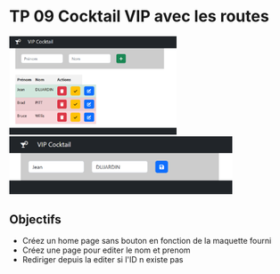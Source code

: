 # TP 09 Cocktail VIP avec les routes
<img src="../../img/tp/tp10-1.png" width="300"> 


<img src="../../img/tp/tp10-2.png" width="400"> 

## Objectifs

- Créez un home page sans bouton en fonction de la maquette fourni
- Créez une page pour editer le nom et prenom
- Rediriger  depuis la editer si l'ID n existe pas